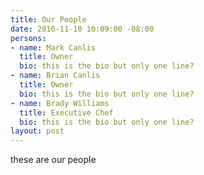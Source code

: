```yaml
---
title: Our People
date: 2016-11-10 10:09:00 -08:00
persons:
- name: Mark Canlis
  title: Owner
  bio: this is the bio but only one line?
- name: Brian Canlis
  title: Owner
  bio: this is the bio but only one line?
- name: Brady Williams
  title: Executive Chef
  bio: this is the bio but only one line?
layout: post
---
```


these are our people
